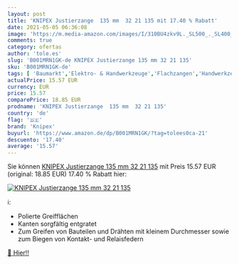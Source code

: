 ```yaml
---
layout: post
title: 'KNIPEX Justierzange  135 mm  32 21 135 mit 17.40 % Rabatt'
date: 2021-05-05 06:36:08
image: 'https://m.media-amazon.com/images/I/310BU4zkv9L._SL500_._SL400_.jpg'
comments: true
category: ofertas
author: 'tole.es'
slug: 'B001MRN1GK-de KNIPEX Justierzange 135 mm 32 21 135'
sku: 'B001MRN1GK-de'
tags: [ 'Baumarkt','Elektro- & Handwerkzeuge','Flachzangen','Handwerkzeuge','Spitzzangen','Zangen & Kneifzangen','knipex', ]
actualPrice: 15.57 EUR
currency: EUR
price: 15.57
comparePrice: 18.85 EUR
prodname: 'KNIPEX Justierzange  135 mm  32 21 135'
country: 'de'
flag: '🇩🇪'
brand: 'Knipex'
buyurl: 'https://www.amazon.de/dp/B001MRN1GK/?tag=tolees0ca-21'
descuento: '17.40'
average: '15.57'
---
```


Sie können [KNIPEX Justierzange  135 mm  32 21 135](https://www.amazon.de/dp/B001MRN1GK/?tag=tolees0ca-21) mit Preis 15.57 EUR (original: 18.85 EUR) 17.40 % Rabatt hier:

[![KNIPEX Justierzange  135 mm  32 21 135](https://m.media-amazon.com/images/I/310BU4zkv9L._SL500_._SL400_.jpg)](https://www.amazon.de/dp/B001MRN1GK/?tag=tolees0ca-21)

ℹ️:

- Polierte Greifflächen
- Kanten sorgfältig entgratet
- Zum Greifen von Bauteilen und Drähten mit kleinem Durchmesser sowie zum Biegen von Kontakt- und Relaisfedern

[🛒 Hier!!](https://www.amazon.de/dp/B001MRN1GK/?tag=tolees0ca-21)
